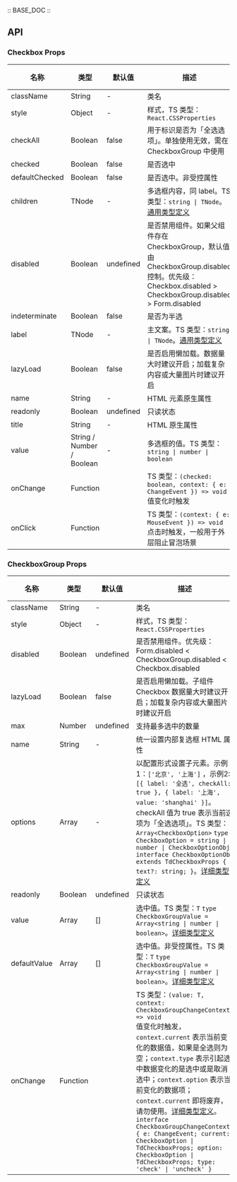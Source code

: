 :: BASE_DOC ::

## API

### Checkbox Props

名称 | 类型 | 默认值 | 描述 | 必传
-- | -- | -- | -- | --
className | String | - | 类名 | N
style | Object | - | 样式，TS 类型：`React.CSSProperties` | N
checkAll | Boolean | false | 用于标识是否为「全选选项」。单独使用无效，需在 CheckboxGroup 中使用 | N
checked | Boolean | false | 是否选中 | N
defaultChecked | Boolean | false | 是否选中。非受控属性 | N
children | TNode | - | 多选框内容，同 label。TS 类型：`string \| TNode`。[通用类型定义](https://github.com/Tencent/tdesign-react/blob/develop/packages/components/common.ts) | N
disabled | Boolean | undefined | 是否禁用组件。如果父组件存在 CheckboxGroup，默认值由 CheckboxGroup.disabled 控制。优先级：Checkbox.disabled > CheckboxGroup.disabled > Form.disabled | N
indeterminate | Boolean | false | 是否为半选 | N
label | TNode | - | 主文案。TS 类型：`string \| TNode`。[通用类型定义](https://github.com/Tencent/tdesign-react/blob/develop/packages/components/common.ts) | N
lazyLoad | Boolean | false | 是否启用懒加载。数据量大时建议开启；加载复杂内容或大量图片时建议开启 | N
name | String | - | HTML 元素原生属性 | N
readonly | Boolean | undefined | 只读状态 | N
title | String | - | HTML 原生属性 | N
value | String / Number / Boolean | - | 多选框的值。TS 类型：`string \| number \| boolean` | N
onChange | Function |  | TS 类型：`(checked: boolean, context: { e: ChangeEvent }) => void`<br/>值变化时触发 | N
onClick | Function |  | TS 类型：`(context: { e: MouseEvent }) => void`<br/>点击时触发，一般用于外层阻止冒泡场景 | N


### CheckboxGroup Props

名称 | 类型 | 默认值 | 描述 | 必传
-- | -- | -- | -- | --
className | String | - | 类名 | N
style | Object | - | 样式，TS 类型：`React.CSSProperties` | N
disabled | Boolean | undefined | 是否禁用组件。优先级：Form.disabled < CheckboxGroup.disabled < Checkbox.disabled | N
lazyLoad | Boolean | false | 是否启用懒加载。子组件 Checkbox 数据量大时建议开启；加载复杂内容或大量图片时建议开启 | N
max | Number | undefined | 支持最多选中的数量 | N
name | String | - | 统一设置内部复选框 HTML 属性 | N
options | Array | - | 以配置形式设置子元素。示例1：`['北京', '上海']` ，示例2: `[{ label: '全选', checkAll: true }, { label: '上海', value: 'shanghai' }]`。checkAll 值为 true 表示当前选项为「全选选项」。TS 类型：`Array<CheckboxOption>` `type CheckboxOption = string \| number \| CheckboxOptionObj` `interface CheckboxOptionObj extends TdCheckboxProps { text?: string; }`。[详细类型定义](https://github.com/Tencent/tdesign-react/blob/develop/packages/components/checkbox/type.ts) | N
readonly | Boolean | undefined | 只读状态 | N
value | Array | [] | 选中值。TS 类型：`T` `type CheckboxGroupValue = Array<string \| number \| boolean>`。[详细类型定义](https://github.com/Tencent/tdesign-react/blob/develop/packages/components/checkbox/type.ts) | N
defaultValue | Array | [] | 选中值。非受控属性。TS 类型：`T` `type CheckboxGroupValue = Array<string \| number \| boolean>`。[详细类型定义](https://github.com/Tencent/tdesign-react/blob/develop/packages/components/checkbox/type.ts) | N
onChange | Function |  | TS 类型：`(value: T, context: CheckboxGroupChangeContext) => void`<br/>值变化时触发，`context.current` 表示当前变化的数据值，如果是全选则为空；`context.type` 表示引起选中数据变化的是选中或是取消选中；`context.option` 表示当前变化的数据项；`context.current` 即将废弃，请勿使用。[详细类型定义](https://github.com/Tencent/tdesign-react/blob/develop/packages/components/checkbox/type.ts)。<br/>`interface CheckboxGroupChangeContext { e: ChangeEvent; current: CheckboxOption \| TdCheckboxProps; option: CheckboxOption \| TdCheckboxProps; type: 'check' \| 'uncheck' }`<br/> | N
